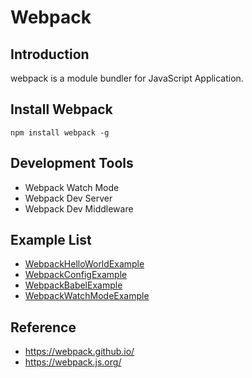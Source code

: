 # Webpack

## Introduction
webpack is a module bundler for JavaScript Application.


## Install Webpack
```
npm install webpack -g
```

## Development Tools
* Webpack Watch Mode
* Webpack Dev Server
* Webpack Dev Middleware

## Example List
* [WebpackHelloWorldExample](WebpackHelloWorldExample/)
* [WebpackConfigExample](WebpackConfigExample/)
* [WebpackBabelExample](WebpackBabelExample/)
* [WebpackWatchModeExample](WebpackWatchModeExample/)


## Reference
* https://webpack.github.io/
* https://webpack.js.org/